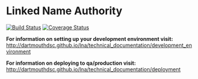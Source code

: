 # Linked Name Authority

[![Build Status](https://travis-ci.org/DartmouthDSC/LinkedNameAuthority.svg?branch=develop)](https://travis-ci.org/DartmouthDSC/LinkedNameAuthority)
[![Coverage Status](https://coveralls.io/repos/github/DartmouthDSC/LinkedNameAuthority/badge.svg?branch=develop)](https://coveralls.io/github/DartmouthDSC/LinkedNameAuthority?branch=develop)

**For information on setting up your development environment visit:**
<http://dartmouthdsc.github.io/lna/technical_documentation/development_environment>

**For information on deploying to qa/production visit:**
<http://dartmouthdsc.github.io/lna/technical_documentation/deployment>
